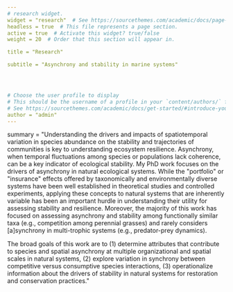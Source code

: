 ```yaml
---
# research widget.
widget = "research"  # See https://sourcethemes.com/academic/docs/page-builder/
headless = true  # This file represents a page section.
active = true  # Activate this widget? true/false
weight = 20  # Order that this section will appear in.

title = "Research"

subtitle = "Asynchrony and stability in marine systems"




# Choose the user profile to display
# This should be the username of a profile in your `content/authors/` folder.
# See https://sourcethemes.com/academic/docs/get-started/#introduce-yourself
author = "admin"
---
```



summary =  "Understanding the drivers and impacts of spatiotemporal variation in species abundance on the stability and trajectories of communities is key to understanding ecosystem resilience. Asynchrony, when temporal fluctuations among species or populations lack coherence, can be a key indicator of ecological stability. My PhD work focuses on the drivers of asynchrony in natural ecological systems. While the "portfolio" or "insurance" effects offered by taxonomically and environmentally diverse systems have been well established in theoretical studies and controlled experiments, applying these concepts to natural systems that are inherently variable has been an important hurdle in understanding their utility for assessing stability and resilience. Moreover, the majority of this work has focused on assessing asynchrony and stability among functionally similar taxa (e.g., competition among perennial grasses) and rarely considers [a]synchrony in multi-trophic systems (e.g., predator-prey dynamics).

The broad goals of this work are to (1) determine attributes that contribute to species and spatial asynchrony at multiple organizational and spatial scales in natural systems, (2) explore variation in synchrony between competitive versus consumptive species interactions, (3) operationalize information about the drivers of stability in natural systems for restoration and conservation practices."
